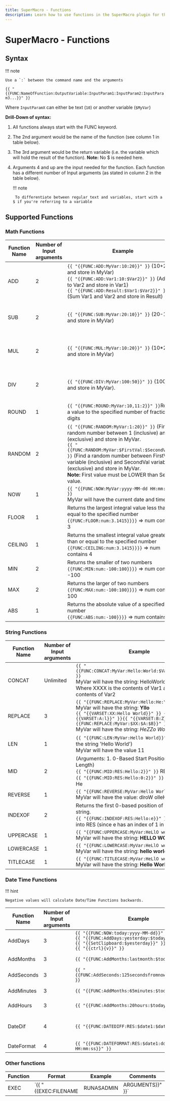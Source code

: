 ```yaml
---
title: SuperMacro - Functions
description: Learn how to use functions in the SuperMacro plugin for the Stream Deck. Do mathematical calculations, replace text, get current date and more with functions to make ur SuperMacro's even more advanced.
---
```



# SuperMacro - Functions

## Syntax
!!! note

    Use a `:` between the command name and the arguments

`{{ "{{FUNC:NameOfFunction:OutputVariable:InputParam1:InputParam2:InputParam3...}}" }}`

Where `InputParamX` can either be text (`10`) or another variable (`$MyVar`)

**Drill-Down of syntax:**

1. All functions always start with the FUNC keyword.
2. The 2nd argument would be the name of the function (see column 1 in table below).
3. The 3rd argument would be the return variable (i.e. the variable which will hold the result of the function). **Note:** No $ is needed here.
4. Arguments 4 and up are the input needed for the function. Each function has a different number of Input arguments (as stated in column 2 in the table below).

    !!! note

        To differentiate between regular text and variables, start with a $ if you're referring to a variable

## Supported Functions

### Math Functions
|Function Name|Number of Input arguments|Example|Comments|
|----|----|----|----|
|ADD|2|`{{ "{{FUNC:ADD:MyVar:10:20}}" }}` (10+20 and store in MyVar)<br>`{{ "{{FUNC:ADD:Var1:10:$Var2}}" }}` (Add 10 to Var2 and store in Var1)<br>`{{ "{{FUNC:ADD:Result:$Var1:$Var2}}" }}` (Sum Var1 and Var2 and store in Result)|
|SUB|2|`{{ "{{FUNC:SUB:MyVar:20:10}}" }}` (20-10 and store in MyVar)|(Additional examples similar to ADD above)|
|MUL|2|`{{ "{{FUNC:MUL:MyVar:10:20}}" }}` (10*20 and store in MyVar)|(Additional examples similar to ADD above)|
|DIV|2|`{{ "{{FUNC:DIV:MyVar:​100:50}}" }}` (100/50 and store in MyVar).|(Additional examples similar to ADD above)|
|ROUND|1|`{{ "{{FUNC:ROUND:MyVar:10,11:2}}" }}`Rounds a value to the specified number of fractional digits|
|RANDOM|2|`{{ "{{FUNC:RANDOM:MyVar:1:20}}" }}` (Find a random number between 1 (inclusive) and 20 (exclusive) and store in MyVar.<br>`{{ "{{FUNC:RANDOM:MyVar:$FirstVal:$SecondVal}}" }}` (Find a random number between FirstVal variable (inclusive) and SecondVal variable (exclusive) and store in MyVar.<br>**Note:** First value must be LOWER than Second value.|
|NOW|1|`{{ "{{FUNC:NOW:MyVar:yyyy-MM-dd HH:mm:ss}}" }}`<br>MyVar will have the current date and time.|
|FLOOR|1|Returns the largest integral value less than or equal to the specified number<br/>`{{FUNC:FLOOR:num:3.1415}}}}` => num contains 3|
|CEILING|1|Returns the smallest integral value greater than or equal to the specified number<br/>`{{FUNC:CEILING:num:3.1415}}}}` => num contains 4|
|MIN|2|Returns the smaller of two numbers<br/>`{{FUNC:MIN:num:-100:100}}}}` => num contains -100|
|MAX|2|Returns the larger of two numbers<br/>`{{FUNC:MAX:num:-100:100}}}}` => num contains 100|
|ABS|1|Returns the absolute value of a specified number<br/>`{{FUNC:ABS:num:-100}}}}` => num contains 100|


### String Functions
|Function Name|Number of Input arguments|Example|Comments|
|----|----|----|----|
|CONCAT|Unlimited|`{{ "{{FUNC:CONCAT:MyVar:Hello:World:$Var1:Hi:$Var2}}" }}`<br>MyVar will have the string: HelloWorldXXXXHiYYYY Where XXXX is the contents of Var1 and YYYY is the contents of Var2|
|REPLACE|3|`{{ "{{FUNC:REPLACE:MyVar:Hello:He:Y}}" }}`<br>MyVar will have the string: **Yllo**<br>`{{ "{{VARSET:XX:Hello World}}" }} {{ "{{VARSET:A:l}}" }}{{ "{{VARSET:B:Z}}" }} {{ "{{FUNC:REPLACE:MyVar:$XX:$A:$B}}" }}`<br>MyVar will have the string: *HeZZo WorZd*|
|LEN|1|`{{ "{{FUNC:LEN:MyVar:Hello World}}" }}` (Length of the string 'Hello World')<br>MyVar will have the value 11|
|MID|2|(Arguments: 1. 0-Based Start Position 2. [Optional] Length)<br/>`{{ "{{FUNC:MID:RES:Hello:2}}" }}` RES will have llo<br>`{{ "{{FUNC:MID:RES:Hello:0:2}}" }}` RES will have He|
|REVERSE|1|`{{ "{{FUNC:REVERSE:MyVar:Hello World}}" }}`<br>MyVar will have the value: dlroW olleH|
|INDEXOF|2|Returns the first 0-based position of a text in the string.<br>`{{ "{{FUNC:INDEXOF:RES:Hello:e}}" }}` will return 1 into RES (since e has an index of 1 in the string)|
|UPPERCASE|1|`{{ "{{FUNC:UPPERCASE:MyVar:HeLlO woRlD}}" }}`<br>MyVar will have the string: **HELLO WORLD**|
|LOWERCASE|1|`{{ "{{FUNC:LOWERCASE:MyVar:HeLlO woRlD}}" }}`<br>MyVar will have the string: **hello world**|
|TITLECASE|1|`{{ "{{FUNC:TITLECASE:MyVar:HeLlO woRlD}}" }}`<br>MyVar will have the string: **Hello World**|

### Date Time Functions

!!! hint

    Negative values will calculate Date/Time Functions backwards.

|Function Name|Number of Input arguments|Example|Comments|
|----|----|----|----|
|AddDays|3|`{{ "{{FUNC:NOW:today:yyyy-MM-dd}}" }}`<br>`{{ "{{FUNC:AddDays:yesterday:$today:-1}} "}}`<br>`{{ "{{SetClipboard:$yesterday}}" }}`<br>`{{ "{{ctrl}{v}}" }}`|Prints yesterdays date from clipboard using an existing datetime.|
|AddMonths|3|`{{ "{{FUNC:AddMonths:lastmonth:$today:-1}}" }}`|Counts one month back from an existing datetime and saves to a new var.|
|AddSeconds|3|`{{ "{{FUNC:AddSeconds:125secondsfromnow:$today:125}}" }}`|Add 125 seconds to an existing datetime and saves to a new var.|
|AddMinutes|3|`{{ "{{FUNC:AddMonths:65minutes:$today:65}}" }}`|Add 65 minutes to an existing datetime and saves to a new var.)|
|AddHours|3|`{{ "{{FUNC:AddMonths:20hours:$today:20}}" }}`|Add 20 hours to an existing datetime and saves to a new var.|
|DateDif|4|`{{ "{{FUNC:DATEDIFF:RES:$date1:$date2:d}}" }}`|Compares two datetimes and return the time difference between them (result can be in **d**ays/**h**ours/**m**inutes/**s**econds/miliseconds)|
|DateFormat|4|`{{ "{{FUNC:DATEFORMAT:RES:$date1:dd/MM/yyyy HH:mm:ss}}" }}`|Allows to format a date|

### Other functions
|Function|Format|Example|Comments|
|----|----|----|----|
|EXEC|`{{ "{{EXEC:FILENAME|RUNASADMIN|ARGUMENTS}}" }}`|`{{ "{{EXEC:C:\WINDOWS\\NOTEPAD.EXE|0|C:\myfile.txt}}" }}`|Can also be used to load websites. `{{ "{{EXEC:https://docs.barraider.com}}" }}`|
